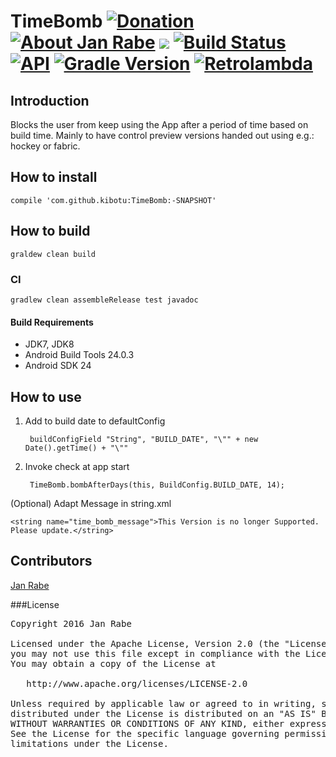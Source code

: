 # TimeBomb [![Donation](https://img.shields.io/badge/donate-please-brightgreen.svg)](https://www.paypal.me/janrabe) [![About Jan Rabe](https://img.shields.io/badge/about-me-green.svg)](https://about.me/janrabe) [![](https://jitpack.io/v/kibotu/TimeBomb.svg)](https://jitpack.io/#kibotu/TimeBomb) [![Build Status](https://travis-ci.org/kibotu/TimeBomb.svg?branch=master)](https://travis-ci.org/kibotu/TimeBomb) [![API](https://img.shields.io/badge/API-15%2B-brightgreen.svg?style=flat)](https://android-arsenal.com/api?level=15)  [![Gradle Version](https://img.shields.io/badge/gradle-3.0-green.svg)](https://docs.gradle.org/current/release-notes) [![Retrolambda](https://img.shields.io/badge/java-8-green.svg)](https://github.com/evant/gradle-retrolambda)

## Introduction

Blocks the user from keep using the App after a period of time based on build time. Mainly to have control preview versions handed out using e.g.: hockey or fabric.

## How to install

    compile 'com.github.kibotu:TimeBomb:-SNAPSHOT'

## How to build

    graldew clean build
    
### CI 
    
    gradlew clean assembleRelease test javadoc
    
#### Build Requirements

- JDK7, JDK8
- Android Build Tools 24.0.3
- Android SDK 24 

## How to use

1. Add to build date to defaultConfig

        buildConfigField "String", "BUILD_DATE", "\"" + new Date().getTime() + "\""

2. Invoke check at app start
   
        TimeBomb.bombAfterDays(this, BuildConfig.BUILD_DATE, 14);

(Optional) Adapt Message in string.xml 

    <string name="time_bomb_message">This Version is no longer Supported. Please update.</string>

## Contributors

[Jan Rabe](jan.rabe@kibotu.net)

###License
<pre>
Copyright 2016 Jan Rabe

Licensed under the Apache License, Version 2.0 (the "License");
you may not use this file except in compliance with the License.
You may obtain a copy of the License at

   http://www.apache.org/licenses/LICENSE-2.0

Unless required by applicable law or agreed to in writing, software
distributed under the License is distributed on an "AS IS" BASIS,
WITHOUT WARRANTIES OR CONDITIONS OF ANY KIND, either express or implied.
See the License for the specific language governing permissions and
limitations under the License.
</pre>